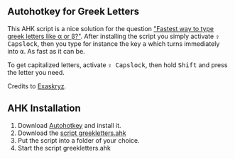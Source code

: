 ## Autohotkey for Greek Letters

This AHK script is a nice solution for the question ["Fastest way to type greek letters like α or β?"](https://superuser.com/q/936999/169199). After installing the script you simply activate <kbd>⇪ Capslock</kbd>, then you type for instance the key <kbd>a</kbd> which turns immediately into <kbd>α</kbd>. As fast as it can be. 

To get capitalized letters, activate <kbd>⇪ Capslock</kbd>, then hold <kbd>Shift</kbd> and press the letter you need. 

Credits to [Exaskryz](https://autohotkey.com/boards/viewtopic.php?f=5&t=25218).

## AHK Installation

  1. Download [Autohotkey](https://www.autohotkey.com/download/) and install it. 
  2. Download the [script greekletters.ahk](https://raw.githubusercontent.com/q2apro/ahk_greekletters/master/greekletters.ahk)
  3. Put the script into a folder of your choice. 
  4. Start the script greekletters.ahk 

